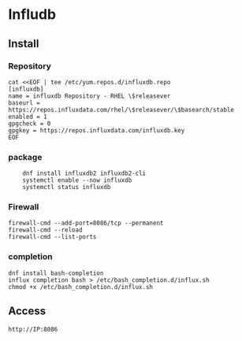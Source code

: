 # Infludb
## Install
### Repository
```
cat <<EOF | tee /etc/yum.repos.d/influxdb.repo
[influxdb]
name = influxdb Repository - RHEL \$releasever
baseurl = https://repos.influxdata.com/rhel/\$releasever/\$basearch/stable
enabled = 1
gpgcheck = 0
gpgkey = https://repos.influxdata.com/influxdb.key
EOF
```
### package
```
    dnf install influxdb2 influxdb2-cli
    systemctl enable --now influxdb
    systemctl status influxdb
```    
### Firewall
    firewall-cmd --add-port=8086/tcp --permanent
    firewall-cmd --reload
    firewall-cmd --list-ports    
### completion
    dnf install bash-completion
    influx completion bash > /etc/bash_completion.d/influx.sh
    chmod +x /etc/bash_completion.d/influx.sh

## Access
    http://IP:8086